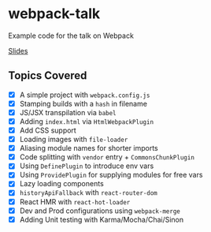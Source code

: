# webpack-talk
Example code for the talk on Webpack

[Slides](webpack-slides.pdf)

## Topics Covered

- [x] A simple project with `webpack.config.js`
- [x] Stamping builds with a `hash` in filename
- [x] JS/JSX transpilation via `babel`
- [x] Adding `index.html` via `HtmlWebpackPlugin`
- [x] Add CSS support
- [x] Loading images with `file-loader`
- [x] Aliasing module names for shorter imports
- [x] Code splitting with `vendor` entry + `CommonsChunkPlugin`
- [x] Using `DefinePlugin` to introduce env vars
- [x] Using `ProvidePlugin` for supplying modules for free vars
- [x] Lazy loading components
- [x] `historyApiFallback` with `react-router-dom`
- [x] React HMR with `react-hot-loader`
- [x] Dev and Prod configurations using `webpack-merge`
- [x] Adding Unit testing with Karma/Mocha/Chai/Sinon
